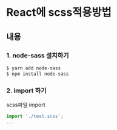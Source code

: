 # React에 scss적용방법

## 내용

### 1. node-sass 설치하기

```bash
$ yarn add node-sass
$ npm install node-sass
```

### 2. import 하기

scss파일 import
```js
import './test.scss';
...
```